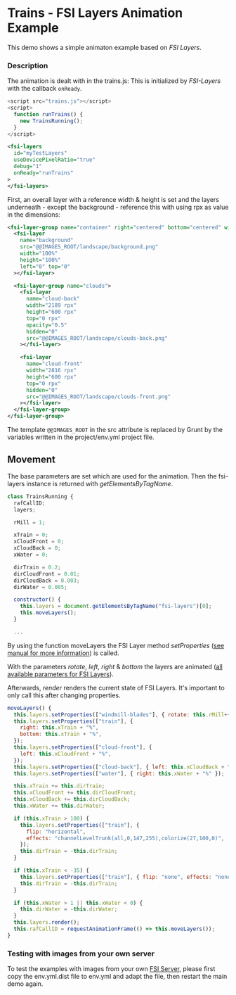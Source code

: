# Trains - FSI Layers Animation Example

This demo shows a simple animaton example based on *FSI Layers*.

### Description

The animation is dealt with in the trains.js:
This is initialized by *FSI-Layers* with the callback ``onReady``.

```javascript
<script src="trains.js"></script>
<script>
  function runTrains() {
    new TrainsRunning();
  }
</script>
```
```xml
<fsi-layers
  id="myTestLayers"
  useDevicePixelRatio="true"
  debug="1"
  onReady="runTrains"
>
</fsi-layers>
```

First, an overall layer with a reference width & height is set and the layers underneath - except the background - reference this with using rpx as value in the dimensions:
```xml
<fsi-layer-group name="container" right="centered" bottom="centered" width="100%" height="100%" refMode="fill" refWidth="3268" refHeight="1530">
  <fsi-layer
    name="background"
    src="@@IMAGES_ROOT/landscape/background.png"
    width="100%"
    height="100%"
    left="0" top="0"
  ></fsi-layer>

  <fsi-layer-group name="clouds">
    <fsi-layer
      name="cloud-back"
      width="2189 rpx"
      height="600 rpx"
      top="0 rpx"
      opacity="0.5"
      hidden="0"
      src="@@IMAGES_ROOT/landscape/clouds-back.png"
    ></fsi-layer>

    <fsi-layer
      name="cloud-front"
      width="2816 rpx"
      height="600 rpx"
      top="0 rpx"
      hidden="0"
      src="@@IMAGES_ROOT/landscape/clouds-front.png"
    ></fsi-layer>
  </fsi-layer-group>
</fsi-layer-group>
```
The template ``@@IMAGES_ROOT`` in the src attribute is replaced by Grunt by the variables written in the project/env.yml project file.

## Movement

The base parameters are set which are used for the animation.
Then the fsi-layers instance is returned with *getElementsByTagName*.
```javascript
class TrainsRunning {
  rafCallID;
  layers;

  rMill = 1;

  xTrain = 0;
  xCloudFront = 0;
  xCloudBack = 0;
  xWater = 0;

  dirTrain = 0.2;
  dirCloudFront = 0.01;
  dirCloudBack = 0.003;
  dirWater = 0.005;

  constructor() {
    this.layers = document.getElementsByTagName("fsi-layers")[0];
    this.moveLayers();
  }

  ...
```

By using the function moveLayers the FSI Layer method *setProperties* ([see manual for more information](https://docs.neptunelabs.com/fsi-viewer/latest/fsi-layers/javascript-interface)) is called.

With the parameters *rotate*, *left*, *right* & *bottom* the layers are animated ([all available parameters for FSI Layers](https://docs.neptunelabs.com/fsi-viewer/latest/fsi-layers/parameters)).

Afterwards, *render* renders the current state of FSI Layers. It's important to only call this after changing properties.
```javascript
moveLayers() {
  this.layers.setProperties(["windmill-blades"], { rotate: this.rMill++ });
  this.layers.setProperties(["train"], {
    right: this.xTrain + "%",
    bottom: this.xTrain + "%",
  });
  this.layers.setProperties(["cloud-front"], {
    left: this.xCloudFront + "%",
  });
  this.layers.setProperties(["cloud-back"], { left: this.xCloudBack + "%" });
  this.layers.setProperties(["water"], { right: this.xWater + "%" });

  this.xTrain += this.dirTrain;
  this.xCloudFront += this.dirCloudFront;
  this.xCloudBack += this.dirCloudBack;
  this.xWater += this.dirWater;

  if (this.xTrain > 100) {
    this.layers.setProperties(["train"], {
      flip: "horizontal",
      effects: "channelLevelTrunk(all,0,147,255),colorize(27,100,0)",
    });
    this.dirTrain = -this.dirTrain;
  }

  if (this.xTrain < -35) {
    this.layers.setProperties(["train"], { flip: "none", effects: "none" });
    this.dirTrain = -this.dirTrain;
  }

  if (this.xWater > 1 || this.xWater < 0) {
    this.dirWater = -this.dirWater;
  }
  this.layers.render();
  this.rafCallID = requestAnimationFrame(() => this.moveLayers());
}
```


### Testing with images from  your own server

To test the examples with images from your own [FSI Server](https://www.neptunelabs.com/fsi-server/), please first copy the env.yml.dist file to env.yml and adapt the file, then restart the main demo again.
